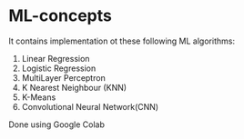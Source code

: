 # ML-concepts
It contains implementation ot these following ML algorithms: 
1) Linear Regression
2) Logistic Regression
3) MultiLayer Perceptron
4) K Nearest Neighbour (KNN)
5) K-Means
6) Convolutional Neural Network(CNN)

Done using Google Colab
